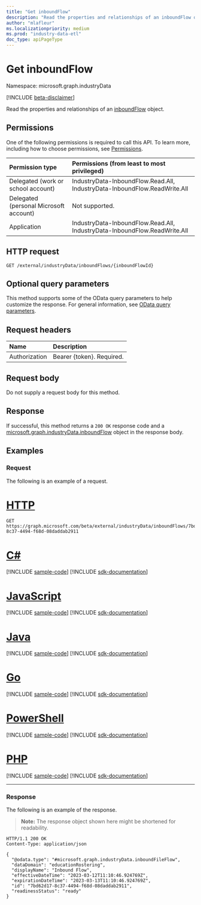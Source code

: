 ```yaml
---
title: "Get inboundFlow"
description: "Read the properties and relationships of an inboundFlow object."
author: "mlafleur"
ms.localizationpriority: medium
ms.prod: "industry-data-etl"
doc_type: apiPageType
---
```


# Get inboundFlow

Namespace: microsoft.graph.industryData

[!INCLUDE [beta-disclaimer](../../includes/beta-disclaimer.md)]

Read the properties and relationships of an [inboundFlow](../resources/industrydata-inboundflow.md) object.

## Permissions

One of the following permissions is required to call this API. To learn more, including how to choose permissions, see [Permissions](/graph/permissions-reference).

| Permission type                        | Permissions (from least to most privileged)                               |
| :------------------------------------- | :------------------------------------------------------------------------ |
| Delegated (work or school account)     | IndustryData-InboundFlow.Read.All, IndustryData-InboundFlow.ReadWrite.All |
| Delegated (personal Microsoft account) | Not supported.                                                            |
| Application                            | IndustryData-InboundFlow.Read.All, IndustryData-InboundFlow.ReadWrite.All |

## HTTP request

<!-- {
  "blockType": "ignored"
}
-->

```http
GET /external/industryData/inboundFlows/{inboundFlowId}
```

## Optional query parameters

This method supports some of the OData query parameters to help customize the response. For general information, see [OData query parameters](/graph/query-parameters).

## Request headers

| Name          | Description               |
| :------------ | :------------------------ |
| Authorization | Bearer {token}. Required. |

## Request body

Do not supply a request body for this method.

## Response

If successful, this method returns a `200 OK` response code and a [microsoft.graph.industryData.inboundFlow](../resources/industrydata-inboundflow.md) object in the response body.

## Examples

### Request

The following is an example of a request.

# [HTTP](#tab/http)
<!-- {
  "blockType": "request",
  "name": "get_inboundflow",
  "sampleKeys": ["7bd62d17-8c37-4494-f68d-08daddab2911"]
}
-->

```msgraph-interactive
GET https://graph.microsoft.com/beta/external/industryData/inboundFlows/7bd62d17-8c37-4494-f68d-08daddab2911
```

# [C#](#tab/csharp)
[!INCLUDE [sample-code](../includes/snippets/csharp/get-inboundflow-csharp-snippets.md)]
[!INCLUDE [sdk-documentation](../includes/snippets/snippets-sdk-documentation-link.md)]

# [JavaScript](#tab/javascript)
[!INCLUDE [sample-code](../includes/snippets/javascript/get-inboundflow-javascript-snippets.md)]
[!INCLUDE [sdk-documentation](../includes/snippets/snippets-sdk-documentation-link.md)]

# [Java](#tab/java)
[!INCLUDE [sample-code](../includes/snippets/java/get-inboundflow-java-snippets.md)]
[!INCLUDE [sdk-documentation](../includes/snippets/snippets-sdk-documentation-link.md)]

# [Go](#tab/go)
[!INCLUDE [sample-code](../includes/snippets/go/get-inboundflow-go-snippets.md)]
[!INCLUDE [sdk-documentation](../includes/snippets/snippets-sdk-documentation-link.md)]

# [PowerShell](#tab/powershell)
[!INCLUDE [sample-code](../includes/snippets/powershell/get-inboundflow-powershell-snippets.md)]
[!INCLUDE [sdk-documentation](../includes/snippets/snippets-sdk-documentation-link.md)]

# [PHP](#tab/php)
[!INCLUDE [sample-code](../includes/snippets/php/get-inboundflow-php-snippets.md)]
[!INCLUDE [sdk-documentation](../includes/snippets/snippets-sdk-documentation-link.md)]

---

### Response

The following is an example of the response.

> **Note:** The response object shown here might be shortened for readability.

<!-- {
  "blockType": "response",
  "truncated": true,
  "@odata.type": "microsoft.graph.industryData.inboundFlow"
}
-->

```http
HTTP/1.1 200 OK
Content-Type: application/json

{
  "@odata.type": "#microsoft.graph.industryData.inboundFileFlow",
  "dataDomain": "educationRostering",
  "displayName": "Inbound Flow",
  "effectiveDateTime": "2023-03-12T11:10:46.924769Z",
  "expirationDateTime": "2023-03-13T11:10:46.924769Z",
  "id": "7bd62d17-8c37-4494-f68d-08daddab2911",
  "readinessStatus": "ready"
}
```
